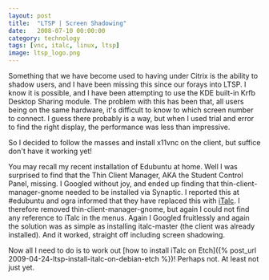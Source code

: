 ```yaml
---
layout: post
title:  "LTSP | Screen Shadowing"
date:   2008-07-10 00:00:00
category: technology
tags: [vnc, italc, linux, ltsp]
image: ltsp_logo.png
---
```


Something that we have become used to having under Citrix is the ability to shadow users, and I have been missing this since our forays into LTSP.  I know it is possible, and I have been attempting to use the KDE built-in Krfb Desktop Sharing module.  The problem with this has been that, all users being on the same hardware, it's difficult to know to which screen number to connect.  I guess there probably is a way, but when I used trial and error to find the right display, the performance was less than impressive.

<!--more-->

So I decided to follow the masses and install x11vnc on the client, but suffice don't have it working yet!

You may recall my recent installation of Edubuntu at home.  Well I was surprised to find that the Thin Client Manager, AKA the Student Control Panel, missing.  I Googled without joy, and ended up finding that thin-client-manager-gnome needed to be installed via Synaptic.  I reported this at #edubuntu and ogra informed that they have replaced this with [iTalc](http://italc.sourceforge.net/).  I therefore removed thin-client-manager-gnome, but again I could not find any reference to iTalc in the menus.  Again I Googled fruitlessly and again the solution was as simple as installing italc-master (the client was already installed).  And it worked, straight off including screen shadowing.

Now all I need to do is to work out [how to install iTalc on Etch]({% post_url 2009-04-24-ltsp-install-italc-on-debian-etch %})!  Perhaps not.  At least not just yet.





